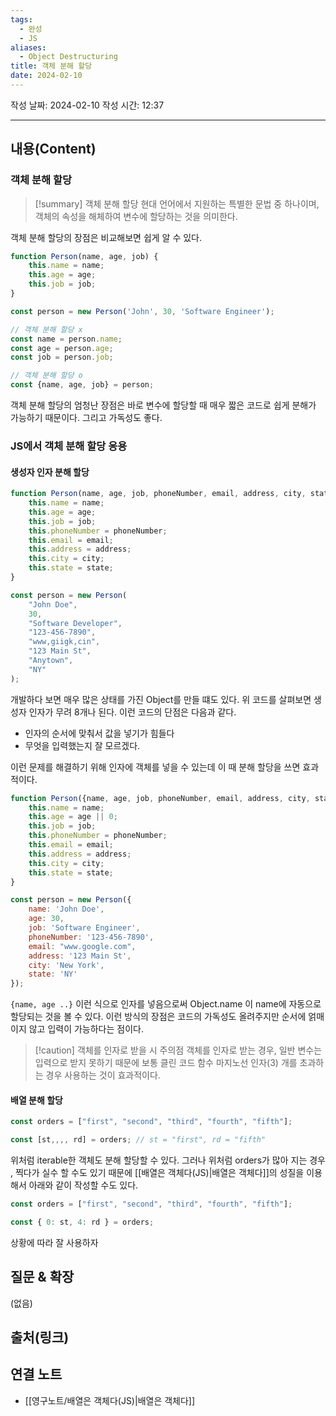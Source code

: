```yaml
---
tags:
  - 완성
  - JS
aliases:
  - Object Destructuring
title: 객체 분해 할당
date: 2024-02-10
---
```

작성 날짜: 2024-02-10
작성 시간: 12:37


----
## 내용(Content)
### 객체 분해 할당
>[!summary] 객체 분해 할당
>현대 언어에서 지원하는 특별한 문법 중 하나이며, 객체의 속성을 해체하여 변수에 할당하는 것을 의미한다. 

객체 분해 할당의 장점은 비교해보면 쉽게 알 수 있다.

```js
function Person(name, age, job) {
    this.name = name;
    this.age = age;
    this.job = job;
}

const person = new Person('John', 30, 'Software Engineer');

// 객체 분해 할당 x
const name = person.name;
const age = person.age;
const job = person.job;

// 객체 분해 할당 o
const {name, age, job} = person;
```

객체 분해 할당의 엄청난 장점은 바로 변수에 할당할 때 매우 짧은 코드로 쉽게 분해가 가능하기 때문이다. 그리고 가독성도 좋다.

### JS에서 객체 분해 할당 응용
#### 생성자 인자 분해 할당

```js
function Person(name, age, job, phoneNumber, email, address, city, state) {
    this.name = name;
    this.age = age;
    this.job = job;
    this.phoneNumber = phoneNumber;
    this.email = email;
    this.address = address;
    this.city = city;
    this.state = state;
}

const person = new Person(
    "John Doe",
    30,
    "Software Developer",
    "123-456-7890",
    "www,giigk,cin",
    "123 Main St",
    "Anytown",
    "NY"
);
```

개발하다 보면 매우 많은 상태를 가진 Object를 만들 떄도 있다. 위 코드를 살펴보면 생성자 인자가 무려 8개나 된다. 이런 코드의 단점은 다음과 같다.

- 인자의 순서에 맞춰서 값을 넣기가 힘들다
- 무엇을 입력했는지 잘 모르겠다.

이런 문제를 해결하기 위해 인자에 객체를 넣을 수 있는데 이 때 분해 할당을 쓰면 효과적이다.

```js
function Person({name, age, job, phoneNumber, email, address, city, state}) {
    this.name = name;
    this.age = age || 0;
    this.job = job;
    this.phoneNumber = phoneNumber;
    this.email = email;
    this.address = address;
    this.city = city;
    this.state = state;
}

const person = new Person({
    name: 'John Doe',
    age: 30,
    job: 'Software Engineer',
    phoneNumber: '123-456-7890',
    email: "www.google.com",
    address: '123 Main St',
    city: 'New York',
    state: 'NY'
});
```

`{name, age ..}` 이런 식으로 인자를 넣음으로써 Object.name 이 name에 자동으로 할당되는 것을 볼 수 있다. 이런 방식의 장점은 코드의 가독성도 올려주지만 순서에 얽매이지 않고 입력이 가능하다는 점이다.

>[!caution] 객체를 인자로 받을 시 주의점
>객체를 인자로 받는 경우, 일반 변수는 입력으로 받지 못하기 때문에 보통 클린 코드 함수 마지노선 인자(3) 개를 초과하는 경우 사용하는 것이 효과적이다.


#### 배열 분해 할당

```js
const orders = ["first", "second", "third", "fourth", "fifth"];

const [st,,,, rd] = orders; // st = "first", rd = "fifth"
```

위처럼 iterable한 객체도 분해 할당할 수 있다. 그러나 위처럼 orders가 많아 지는 경우 , 찍다가 실수 할 수도 있기 때문에 [[배열은 객체다(JS)|배열은 객체다]]의 성질을 이용해서 아래와 같이 작성할 수도 있다.

```js
const orders = ["first", "second", "third", "fourth", "fifth"];

const { 0: st, 4: rd } = orders;
```
상황에 따라 잘 사용하자



## 질문 & 확장

(없음)

## 출처(링크)


## 연결 노트
- [[영구노트/배열은 객체다(JS)|배열은 객체다]]










